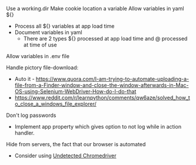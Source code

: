 Use a working.dir
Make cookie location a variable
Allow variables in yaml ${}
  * Process all ${} variables at app load time
  * Document variables in yaml
    * There are 2 types ${} processed at app load time and @ processed at time of use

Allow variables in .env file


Handle pictory file-download:
  - Auto it - https://www.quora.com/I-am-trying-to-automate-uploading-a-file-from-a-Finder-window-and-close-the-window-afterwards-in-Mac-OS-using-Selenium-WebDriver-How-do-I-do-that
  - https://www.reddit.com/r/learnpython/comments/qw6aze/solved_how_to_close_a_windows_file_explorer/

Don't log passwords
  - Implement app property which gives option to not log while in action handler.

Hide from servers, the fact that our browser is automated
   - Consider using [Undetected Chromedriver](https://github.com/ultrafunkamsterdam/undetected-chromedriver)